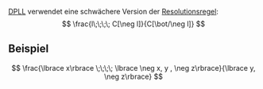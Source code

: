 [DPLL](DPLL.md) verwendet eine schwächere Version der [Resolutionsregel](Resolution.md):
$$
\frac{l\;\;\;\; C[\neg l]}{C[\bot/\neg l]}
$$

## Beispiel

$$
\frac{\lbrace x\rbrace \;\;\;\; \lbrace \neg x, y , \neg z\rbrace}{\lbrace y, \neg z\rbrace}
$$

